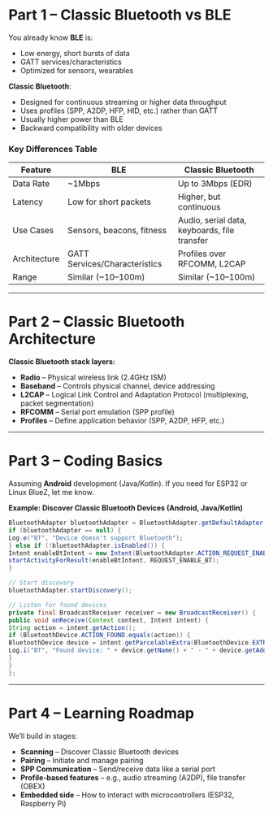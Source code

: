 # Part 1 – Classic Bluetooth vs BLE

You already know **BLE** is:
- Low energy, short bursts of data
- GATT services/characteristics
- Optimized for sensors, wearables

**Classic Bluetooth**:
- Designed for continuous streaming or higher data throughput
- Uses profiles (SPP, A2DP, HFP, HID, etc.) rather than GATT
- Usually higher power than BLE
- Backward compatibility with older devices

### Key Differences Table

| Feature        | BLE                   | Classic Bluetooth               |
| -------------- | --------------------- | ------------------------------- |
| Data Rate      | ~1Mbps                | Up to 3Mbps (EDR)               |
| Latency        | Low for short packets | Higher, but continuous          |
| Use Cases      | Sensors, beacons, fitness | Audio, serial data, keyboards, file transfer |
| Architecture   | GATT Services/Characteristics | Profiles over RFCOMM, L2CAP     |
| Range          | Similar (~10–100m)    | Similar (~10–100m)              |

---

# Part 2 – Classic Bluetooth Architecture

**Classic Bluetooth stack layers:**
- **Radio** – Physical wireless link (2.4GHz ISM)
- **Baseband** – Controls physical channel, device addressing
- **L2CAP** – Logical Link Control and Adaptation Protocol (multiplexing, packet segmentation)
- **RFCOMM** – Serial port emulation (SPP profile)
- **Profiles** – Define application behavior (SPP, A2DP, HFP, etc.)

---

# Part 3 – Coding Basics

Assuming **Android** development (Java/Kotlin). If you need for ESP32 or Linux BlueZ, let me know.

**Example: Discover Classic Bluetooth Devices (Android, Java/Kotlin)**
```java
BluetoothAdapter bluetoothAdapter = BluetoothAdapter.getDefaultAdapter();
if (bluetoothAdapter == null) {
Log.e("BT", "Device doesn't support Bluetooth");
} else if (!bluetoothAdapter.isEnabled()) {
Intent enableBtIntent = new Intent(BluetoothAdapter.ACTION_REQUEST_ENABLE);
startActivityForResult(enableBtIntent, REQUEST_ENABLE_BT);
}

// Start discovery
bluetoothAdapter.startDiscovery();

// Listen for found devices
private final BroadcastReceiver receiver = new BroadcastReceiver() {
public void onReceive(Context context, Intent intent) {
String action = intent.getAction();
if (BluetoothDevice.ACTION_FOUND.equals(action)) {
BluetoothDevice device = intent.getParcelableExtra(BluetoothDevice.EXTRA_DEVICE);
Log.i("BT", "Found device: " + device.getName() + " - " + device.getAddress());
}
}
};
```
---

# Part 4 – Learning Roadmap

We’ll build in stages:
- **Scanning** – Discover Classic Bluetooth devices
- **Pairing** – Initiate and manage pairing
- **SPP Communication** – Send/receive data like a serial port
- **Profile-based features** – e.g., audio streaming (A2DP), file transfer (OBEX)
- **Embedded side** – How to interact with microcontrollers (ESP32, Raspberry Pi)
